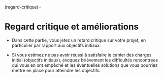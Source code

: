 (regard-critique)=

# Regard critique et améliorations

- Dans cette partie, vous jetez un retard critique sur votre projet, en
  particulier par rapport aux objectifs initiaux. 

- Si vous estimez ne pas avoir réussi à satisfaire le cahier des charges initial
  (objectifs initiaux), évoquez brièvement les difficultés rencontrées qui vous
  en ont empêché et les éventuelles solutions que vous pourriez mettre en place
  pour atteindre les objectifs.
